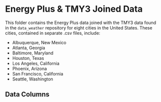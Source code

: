 # Energy Plus & TMY3 Joined Data

This folder contains the Energy Plus data joined with the TMY3 data found in the `data_weather` repository for eight cities in the United States. These cities, contained in separate .csv files, include:

- Albuquerque, New Mexico
- Atlanta, Georgia
- Baltimore, Maryland
- Houston, Texas
- Los Angeles, California
- Phoenix, Arizona
- San Francisco, California
- Seattle, Washington

## Data Columns

